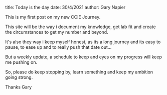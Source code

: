 title: Today is the day
date: 30/4/2021
author: Gary Napier

This is my first post on my new CCIE Journey. 

This site will be the way i document my knowledge, get lab fit and create the circumstances to get my number and beyond.

It's also they way i keep myself honest, as its a long journey and its easy to pause, to ease up and to really push that date out...

But a weekly update, a schedule to keep and eyes on my progress will keep me pushing on.

So, please do keep stopping by, learn something and keep my ambition going strong.

Thanks
Gary

